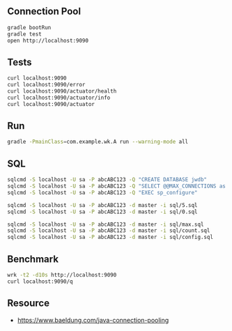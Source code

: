 ## Connection Pool

```bash
gradle bootRun
gradle test
open http://localhost:9090
```

## Tests

```bash
curl localhost:9090
curl localhost:9090/error
curl localhost:9090/actuator/health
curl localhost:9090/actuator/info
curl localhost:9090/actuator
```

## Run

```bash
gradle -PmainClass=com.example.wk.A run --warning-mode all
```

## SQL

```bash
sqlcmd -S localhost -U sa -P abcABC123 -Q "CREATE DATABASE jwdb"
sqlcmd -S localhost -U sa -P abcABC123 -Q "SELECT @@MAX_CONNECTIONS as 'max connection'"
sqlcmd -S localhost -U sa -P abcABC123 -Q "EXEC sp_configure"

sqlcmd -S localhost -U sa -P abcABC123 -d master -i sql/5.sql
sqlcmd -S localhost -U sa -P abcABC123 -d master -i sql/0.sql

sqlcmd -S localhost -U sa -P abcABC123 -d master -i sql/max.sql
sqlcmd -S localhost -U sa -P abcABC123 -d master -i sql/count.sql
sqlcmd -S localhost -U sa -P abcABC123 -d master -i sql/config.sql
```

## Benchmark

```bash
wrk -t2 -d10s http://localhost:9090
curl localhost:9090/q
```

## Resource

- https://www.baeldung.com/java-connection-pooling